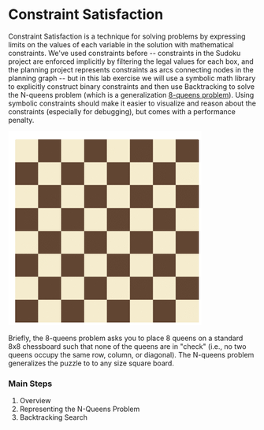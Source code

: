 # Constraint Satisfaction

Constraint Satisfaction is a technique for solving problems by expressing limits on the values of each variable in the solution with mathematical constraints.  We've used constraints before -- constraints in the Sudoku project are enforced implicitly by filtering the legal values for each box, and the planning project represents constraints as arcs connecting nodes in the planning graph -- but in this lab exercise we will use a symbolic math library to explicitly construct binary constraints and then use Backtracking to solve the N-queens problem (which is a generalization [8-queens problem](https://en.wikipedia.org/wiki/Eight_queens_puzzle)).  Using symbolic constraints should make it easier to visualize and reason about the constraints (especially for debugging), but comes with a performance penalty.

![8-queens puzzle solution](EightQueens.gif)

Briefly, the 8-queens problem asks you to place 8 queens on a standard 8x8 chessboard such that none of the queens are in "check" (i.e., no two queens occupy the same row, column, or diagonal). The N-queens problem generalizes the puzzle to to any size square board.

### Main Steps
1. Overview
2. Representing the N-Queens Problem
3. Backtracking Search